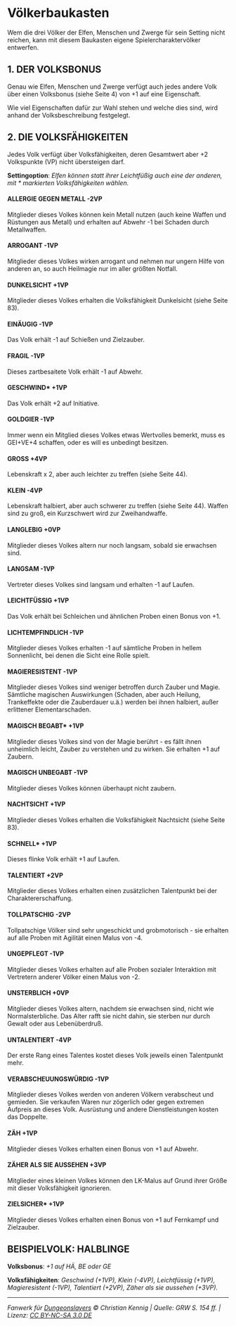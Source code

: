 # Völkerbaukasten

Wem die drei Völker der Elfen, Menschen und Zwerge für sein Setting nicht reichen, kann mit diesem Baukasten eigene Spielercharaktervölker entwerfen.

## 1. DER VOLKSBONUS

Genau wie Elfen, Menschen und Zwerge verfügt auch jedes andere Volk über einen Volksbonus (siehe Seite 4) von +1 auf eine Eigenschaft.

Wie viel Eigenschaften dafür zur Wahl stehen und welche dies sind, wird anhand der Volksbeschreibung festgelegt.

## 2. DIE VOLKSFÄHIGKEITEN

Jedes Volk verfügt über Volksfähigkeiten, deren Gesamtwert aber +2 Volkspunkte (VP) nicht übersteigen darf.

**Settingoption**: _Elfen können statt ihrer Leichtfüßig auch eine der anderen, mit \* markierten Volksfähigkeiten wählen._

#### ALLERGIE GEGEN METALL -2VP

Mitglieder dieses Volkes können kein Metall nutzen (auch keine Waffen und Rüstungen aus Metall) und erhalten auf Abwehr -1 bei Schaden durch Metallwaffen.

#### ARROGANT -1VP

Mitglieder dieses Volkes wirken arrogant und nehmen nur ungern Hilfe von anderen an, so auch Heilmagie nur im aller größten Notfall.

#### DUNKELSICHT +1VP

Mitglieder dieses Volkes erhalten die Volksfähigkeit Dunkelsicht (siehe Seite 83).

#### EINÄUGIG -1VP

Das Volk erhält -1 auf Schießen und Zielzauber.

#### FRAGIL -1VP

Dieses zartbesaitete Volk erhält -1 auf Abwehr.

#### GESCHWIND\* +1VP

Das Volk erhält +2 auf Initiative.

#### GOLDGIER -1VP

Immer wenn ein Mitglied dieses Volkes etwas Wertvolles bemerkt, muss es GEI+VE+4 schaffen, oder es will es unbedingt besitzen.

#### GROSS +4VP

Lebenskraft x 2, aber auch leichter zu treffen (siehe Seite 44).

#### KLEIN -4VP

Lebenskraft halbiert, aber auch schwerer zu treffen (siehe Seite 44). Waffen sind zu groß, ein Kurzschwert wird zur Zweihandwaffe.

#### LANGLEBIG +0VP

Mitglieder dieses Volkes altern nur noch langsam, sobald sie erwachsen sind.

#### LANGSAM -1VP

Vertreter dieses Volkes sind langsam und erhalten -1 auf Laufen.

#### LEICHTFÜSSIG +1VP

Das Volk erhält bei Schleichen und ähnlichen Proben einen Bonus von +1.

#### LICHTEMPFINDLICH -1VP

Mitglieder dieses Volkes erhalten -1 auf sämtliche Proben in hellem Sonnenlicht, bei denen die Sicht eine Rolle spielt.

#### MAGIERESISTENT -1VP

Mitglieder dieses Volkes sind weniger betroffen durch Zauber und Magie. Sämtliche magischen Auswirkungen (Schaden, aber auch Heilung, Trankeffekte oder die Zauberdauer u.ä.) werden bei ihnen halbiert, außer erlittener Elementarschaden.

#### MAGISCH BEGABT\* +1VP

Mitglieder dieses Volkes sind von der Magie berührt - es fällt ihnen unheimlich leicht, Zauber zu verstehen und zu wirken. Sie erhalten +1 auf Zaubern.

#### MAGISCH UNBEGABT -1VP

Mitglieder dieses Volkes können überhaupt nicht zaubern.

#### NACHTSICHT +1VP

Mitglieder dieses Volkes erhalten die Volksfähigkeit Nachtsicht (siehe Seite 83).

#### SCHNELL\* +1VP

Dieses flinke Volk erhält +1 auf Laufen.

#### TALENTIERT +2VP

Mitglieder dieses Volkes erhalten einen zusätzlichen Talentpunkt bei der Charaktererschaffung.

#### TOLLPATSCHIG -2VP

Tollpatschige Völker sind sehr ungeschickt und grobmotorisch - sie erhalten auf alle Proben mit Agilität einen Malus von -4.

#### UNGEPFLEGT -1VP

Mitglieder dieses Volkes erhalten auf alle Proben sozialer Interaktion mit Vertretern anderer Völker einen Malus von -2.

#### UNSTERBLICH +0VP

Mitglieder dieses Volkes altern, nachdem sie erwachsen sind, nicht wie Normalsterbliche. Das Alter rafft sie nicht dahin, sie sterben nur durch Gewalt oder aus Lebenüberdruß.

#### UNTALENTIERT -4VP

Der erste Rang eines Talentes kostet dieses Volk jeweils einen Talentpunkt mehr.

#### VERABSCHEUUNGSWÜRDIG -1VP

Mitglieder dieses Volkes werden von anderen Völkern verabscheut und gemieden. Sie verkaufen Waren nur zögerlich oder gegen extremen Aufpreis an dieses Volk. Ausrüstung und andere Dienstleistungen kosten das Doppelte.

#### ZÄH +1VP

Mitglieder dieses Volkes erhalten einen Bonus von +1 auf Abwehr.

#### ZÄHER ALS SIE AUSSEHEN +3VP

Mitglieder eines kleinen Volkes können den LK-Malus auf Grund ihrer Größe mit dieser Volksfähigkeit ignorieren.

#### ZIELSICHER\* +1VP

Mitglieder dieses Volkes erhalten einen Bonus von +1 auf Fernkampf und Zielzauber.

## BEISPIELVOLK: HALBLINGE

**Volksbonus**: _+1 auf HÄ, BE oder GE_

**Volksfähigkeiten**: _Geschwind (+1VP), Klein (-4VP), Leichtfüssig (+1VP), Magieresistent (-1VP), Talentiert (+2VP), Zäher als sie aussehen (+3VP)._

---

_Fanwerk für [Dungeonslayers](https://www.dungeonslayers.net/) © Christian Kennig | Quelle: GRW S. 154 ff. | Lizenz: [CC BY-NC-SA 3.0 DE](https://creativecommons.org/licenses/by-nc-sa/3.0/de/)_

